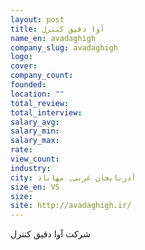 ```yaml
---
layout: post
title: آوا دقیق کنترل
name_en: avadaghigh
company_slug: avadaghigh
logo: 
cover: 
company_count:
founded:
location: ""
total_review: 
total_interview: 
salary_avg: 
salary_min: 
salary_max: 
rate: 
view_count: 
industry:
city: آذربایجان غربی, مهاباد
size_en: VS
size: 
site: http://avadaghigh.ir/
---
```


شرکت آوا دقیق کنترل

